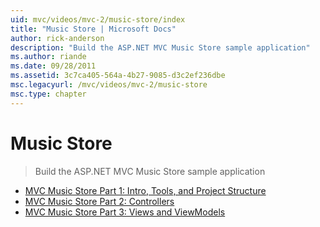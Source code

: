 ```yaml
---
uid: mvc/videos/mvc-2/music-store/index
title: "Music Store | Microsoft Docs"
author: rick-anderson
description: "Build the ASP.NET MVC Music Store sample application"
ms.author: riande
ms.date: 09/28/2011
ms.assetid: 3c7ca405-564a-4b27-9085-d3c2ef236dbe
msc.legacyurl: /mvc/videos/mvc-2/music-store
msc.type: chapter
---
```

Music Store
====================
> Build the ASP.NET MVC Music Store sample application


- [MVC Music Store Part 1: Intro, Tools, and Project Structure](mvc-music-store-part-1-intro-tools-and-project-structure.md)
- [MVC Music Store Part 2: Controllers](mvc-music-store-part-2-controllers.md)
- [MVC Music Store Part 3: Views and ViewModels](mvc-music-store-part-3-views-and-viewmodels.md)
